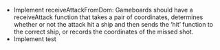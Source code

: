 <!-- - Import babel to make E6 import usable -->
<!-- - Test hit function within the Ship factory -->
<!-- - Implement addShipToBoardGrid -->
- Implement receiveAttackFromDom: 
Gameboards should have a receiveAttack function that takes a pair of coordinates, determines whether or not the attack hit a ship and then sends the ‘hit’ function to the correct ship, or records the coordinates of the missed shot.
 - Implement test